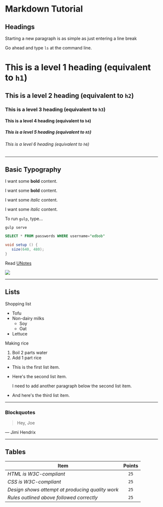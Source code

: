 # Markdown Tutorial

## Headings

Starting a new paragraph is as simple as just entering a line break

Go ahead and type `ls` at the command line.

# This is a level 1 heading (equivalent to `h1`)
## This is a level 2 heading (equivalent to `h2`)
### This is a level 3 heading (equivalent to `h3`)
#### This is a level 4 heading (equivalent to `h4`)
##### This is a level 5 heading (equivalent to `h5`)
###### This is a level 6 heading (equivalent to `h6`)

---

## Basic Typography

I want some **bold** content.

I want some __bold__ content.

I want some *italic* content.

I want some _italic_ content.

To run `gulp`, type...

```
gulp serve
```

```sql
SELECT * FROM passwords WHERE username="edbob"
```

```java
void setup () {
   size(640, 480);
}
```

Read [UNotes](https://www.hartford.edu/unotes/)

![](https://live.staticflickr.com/4398/36680960172_c75bc74781_m.jpg)

---

## Lists
Shopping list
* Tofu
* Non-dairy milks
   * Soy
   * Oat
* Lettuce

Making rice
1. Boil 2 parts water
2. Add 1 part rice

*   This is the first list item.
*   Here's the second list item.

    I need to add another paragraph below the second list item.

*   And here's the third list item.

---

### Blockquotes

> Hey, Joe

— Jimi Hendrix

---

## Tables
| Item                                             | Points |
|--------------------------------------------------|:------:|
| *HTML is W3C-compliant*                          | `25`   |
| *CSS is W3C-compliant*                           | `25`   |
| *Design shows attempt at producing quality work* | `25`   |
| *Rules outlined above followed correctly*        | `25`   |
